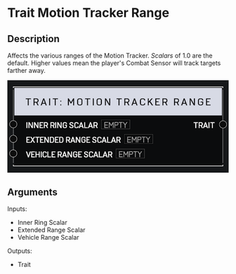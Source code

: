 # Trait Motion Tracker Range

## Description

Affects the various ranges of the Motion Tracker. _Scalars_ of 1.0 are the default. Higher values mean the player's Combat Sensor will track targets farther away.

![Trait Motion Tracker Range](../../.gitbook/assets/images/scripting/traits/trait-motion-tracker-range.png)

## Arguments

Inputs:

* Inner Ring Scalar
* Extended Range Scalar
* Vehicle Range Scalar

Outputs:

* Trait
